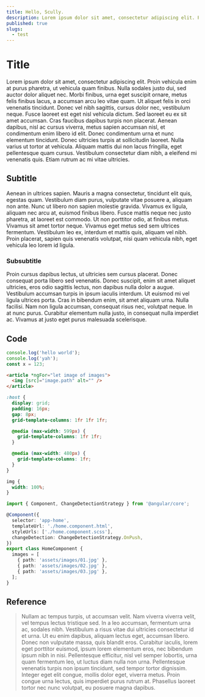 ```yaml
---
title: Hello, Scully.
description: Lorem ipsum dolor sit amet, consectetur adipiscing elit. Proin vehicula enim at purus pharetra, ut vehicula quam finibus.
published: true
slugs:
  - test
---
```


# Title

Lorem ipsum dolor sit amet, consectetur adipiscing elit. Proin vehicula enim at purus pharetra, ut vehicula quam finibus. Nulla sodales justo dui, sed auctor dolor aliquet nec. Morbi finibus, urna eget suscipit ornare, metus felis finibus lacus, a accumsan arcu leo vitae quam. Ut aliquet felis in orci venenatis tincidunt. Donec vel nibh sagittis, cursus dolor nec, vestibulum neque. Fusce laoreet est eget nisl vehicula dictum. Sed laoreet eu ex sit amet accumsan. Cras faucibus dapibus turpis non placerat. Aenean dapibus, nisl ac cursus viverra, metus sapien accumsan nisl, et condimentum enim libero id elit. Donec condimentum urna et nunc elementum tincidunt. Donec ultricies turpis at sollicitudin laoreet. Nulla varius ut tortor at vehicula. Aliquam mattis dui non lacus fringilla, eget pellentesque quam cursus. Vestibulum consectetur diam nibh, a eleifend mi venenatis quis. Etiam rutrum ac mi vitae ultricies.

## Subtitle

Aenean in ultrices sapien. Mauris a magna consectetur, tincidunt elit quis, egestas quam. Vestibulum diam purus, vulputate vitae posuere a, aliquam non ante. Nunc ut libero non sapien molestie gravida. Vivamus ex ligula, aliquam nec arcu at, euismod finibus libero. Fusce mattis neque nec justo pharetra, at laoreet est commodo. Ut non porttitor odio, at finibus metus. Vivamus sit amet tortor neque. Vivamus eget metus sed sem ultrices fermentum. Vestibulum leo ex, interdum et mattis quis, aliquam vel nibh. Proin placerat, sapien quis venenatis volutpat, nisi quam vehicula nibh, eget vehicula leo lorem id ligula.

### Subsubtitle

Proin cursus dapibus lectus, ut ultricies sem cursus placerat. Donec consequat porta libero sed venenatis. Donec suscipit, enim sit amet aliquet ultricies, eros odio sagittis lectus, non dapibus nulla dolor a augue. Vestibulum accumsan turpis in ipsum iaculis interdum. Ut euismod mi vel ligula ultrices porta. Cras in bibendum enim, sit amet aliquam urna. Nulla facilisi. Nam non ligula accumsan, consequat risus nec, volutpat neque. In at nunc purus. Curabitur elementum nulla justo, in consequat nulla imperdiet ac. Vivamus at justo eget purus malesuada scelerisque.

## Code

```typescript
console.log('hello world');
console.log('yah');
const x = 123;
```

```html
<article *ngFor="let image of images">
  <img [src]="image.path" alt="" />
</article>
```

```scss
:host {
  display: grid;
  padding: 16px;
  gap: 8px;
  grid-template-columns: 1fr 1fr 1fr;

  @media (max-width: 599px) {
    grid-template-columns: 1fr 1fr;
  }

  @media (max-width: 480px) {
    grid-template-columns: 1fr;
  }
}

img {
  width: 100%;
}
```

```typescript
import { Component, ChangeDetectionStrategy } from '@angular/core';

@Component({
  selector: 'app-home',
  templateUrl: './home.component.html',
  styleUrls: ['./home.component.scss'],
  changeDetection: ChangeDetectionStrategy.OnPush,
})
export class HomeComponent {
  images = [
    { path: 'assets/images/01.jpg' },
    { path: 'assets/images/02.jpg' },
    { path: 'assets/images/03.jpg' },
  ];
}
```

## Reference

> Nullam ac tempus turpis, ut accumsan velit. Nam viverra viverra velit, vel tempus lectus tristique sed. In a leo accumsan, fermentum urna ac, sodales nibh. Vestibulum a risus vitae dui ultricies consectetur id et urna. Ut eu enim dapibus, aliquam lectus eget, accumsan libero. Donec non vulputate massa, quis blandit eros. Curabitur iaculis, lorem eget porttitor euismod, ipsum lorem elementum eros, nec bibendum ipsum nibh in nisi. Pellentesque efficitur, nisl vel semper lobortis, urna quam fermentum leo, ut luctus diam nulla non urna. Pellentesque venenatis turpis non ipsum tincidunt, sed tempor tortor dignissim. Integer eget elit congue, mollis dolor eget, viverra metus. Proin congue urna lectus, quis imperdiet purus rutrum at. Phasellus laoreet tortor nec nunc volutpat, eu posuere magna dapibus.
